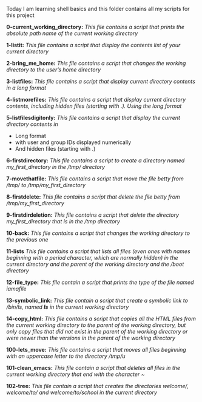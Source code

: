 Today I am learning shell basics and this folder contains all my scripts for this project

**0-current_working_directory:** _This file contains a script that prints the absolute path name of the current working directory_

**1-listit:** _This file contains a script that display the contents list of your current directory_

**2-bring_me_home:** _This file contains a script that changes the working directory to the user’s home directory_

**3-listfiles:** _This file contains a script that display current directory contents in a long format_

**4-listmorefiles:** _This file contains a script that display current directory contents, including hidden files (starting with .). Using the long format_

**5-listfilesdigitonly:** _This file contains a script that display the current directory contents in_
 * Long format
 * with user and group IDs displayed numerically
 * And hidden files (starting with .)

**6-firstdirectory:** *This file contains a script to create a directory named my_first_directory in the /tmp/ directory*

**7-movethatfile:** *This file contains a script that move the file betty from /tmp/ to /tmp/my_first_directory* 

**8-firstdelete:** *This file contains a script that delete the file betty from /tmp/my_first_directory*

**9-firstdirdeletion:** *This file contains a script that delete the directory my_first_directory that is in the /tmp directory*

**10-back:** *This file contains a script that changes the working directory to the previous one*

**11-lists** *This  file contains a script that lists all files (even ones with names beginning with a period character, which are normally hidden) in the current directory and the parent of the working directory and the /boot directory*

**12-file_type:** *This file contain a script that prints the type of the file named iamafile*

**13-symbolic_link:** *This file contain a script that create a symbolic link to /bin/ls, named __ls__ in the current working directory*  

**14-copy_html:** *This file contains a script that copies all the HTML files from the current working directory to the parent of the working directory, but only copy files that did not exist in the parent of the working directory or were newer than the versions in the parent of the working directory*

**100-lets_move:** *This file contains a script that moves all files beginning with an uppercase letter to the directory /tmp/u*

**101-clean_emacs:** *This file contain a script that deletes all files in the current working directory that end with the character ~*  

**102-tree:** *This file contain a script that creates the directories welcome/, welcome/to/ and welcome/to/school in the current directory*
